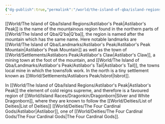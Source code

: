 ```yaml
---
{"dg-publish":true,"permalink":"/world/the-island-of-qba/island-regions/astilabor-s-peak/"}
---
```



[[World/The Island of Qba/Island Regions/Astilabor's Peak\|Astilabor's Peak]] is the name of the mountainous region found in the northern parts of [[World/The Island of Qba/Q'ba\|Q'ba]], the region is named after the mountain which has the same name. Here notable landmarks are [[World/The Island of Qba/Landmarks/Astilabor's Peak/Astilabor's Peak Mountain\|Astilabor's Peak Mountain]] as well as the town of [[World/Settlements/Astilabors Peak/Astilabor's Claw\|Astilabor's Claw]], a mining town at the foot of the mountain, and [[World/The Island of Qba/Landmarks/Astilabor's Peak/Astilabor's Tail\|Astilabor's Tail]], the towns local mine in which the townsfolk work. In the north is a tiny settlement known as [[World/Settlements/Astilabors Peak/Isbrot\|Isbrot]].

In [[World/The Island of Qba/Island Regions/Astilabor's Peak\|Astilabor's Peak]] the element of cold reigns supreme, and therefore is a favoured region of [[World/Island Races/Dragonkin/Dragonborn\|Silver and White Dragonborn]], where they are known to follow the [[World/Deities/List of Deities\|List of Deities]] [[World/Deities/The Four Cardinal Gods/Astilabor\|Astilabor]], one of [[World/Deities/The Four Cardinal Gods/The Four Cardinal Gods\|The Four Cardinal Gods]].


